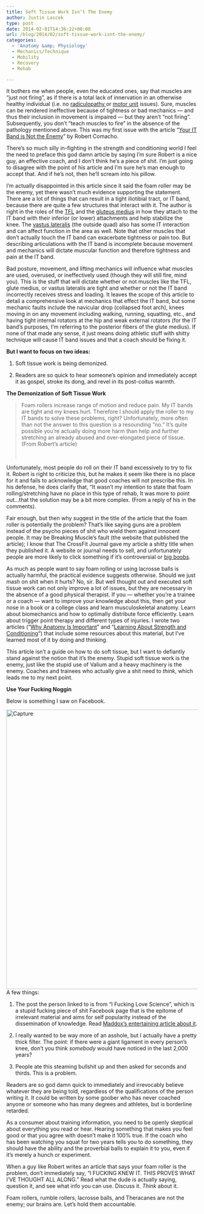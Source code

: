```yaml
---
title: Soft Tissue Work Isn’t The Enemy
author: Justin Lascek
type: post
date: 2014-02-01T14:36:22+00:00
url: /blog/2014/02/soft-tissue-work-isnt-the-enemy/
categories:
  - 'Anatomy &amp; Physiology'
  - Mechanics/Technique
  - Mobility
  - Recovery
  - Rehab

---
```

It bothers me when people, even the educated ones, say that muscles are &#8220;just not firing&#8221;, as if there is a total lack of innervation in an otherwise healthy individual (i.e. no <a href="http://en.wikipedia.org/wiki/Radiculopathy" target="_blank">radiculopathy </a>or <a href="http://en.wikipedia.org/wiki/Motor_unit" target="_blank">motor unit</a> issues). Sure, muscles can be rendered ineffective because of tightness or bad mechanics &#8212; and thus their inclusion in movement is impaired &#8212; but they aren&#8217;t &#8220;not firing&#8221;. Subsequently, you don&#8217;t &#8220;teach muscles to fire&#8221; in the absence of the pathology mentioned above. This was my first issue with the article &#8220;<a href="http://breakingmuscle.com/mobility-recovery/your-it-band-is-not-the-enemy-but-maybe-your-foam-roller-is" target="_blank">Your IT Band is Not the Enemy</a>&#8221; by Robert Comacho.

There&#8217;s so much silly in-fighting in the strength and conditioning world I feel the need to preface this god damn article by saying I&#8217;m sure Robert is a nice guy, an effective coach, and I don&#8217;t think he&#8217;s a piece of shit. I&#8217;m just going to disagree with the point of his article and I&#8217;m sure he&#8217;s man enough to accept that. And if he&#8217;s not, then he&#8217;ll scream into his pillow.

I&#8217;m actually disappointed in this article since it said the foam roller may be the enemy, yet there wasn&#8217;t much evidence supporting the statement. There are a lot of things that can result in a tight iliotibial tract, or IT band, because there are quite a few structures that interact with it. The author is right in the roles of the <a href="http://en.wikipedia.org/wiki/Tensor_fasciae_latae_muscle" target="_blank">TFL</a> and the <a href="http://en.wikipedia.org/wiki/Gluteus_medius" target="_blank">gluteus medius</a> in how they attach to the IT band with their inferior (or lower) attachments and help stabilize the knee. The <a href="http://en.wikipedia.org/wiki/Vastus_lateralis_muscle" target="_blank">vastus lateralis</a> (the outside quad) also has some IT interaction and can affect function in the area as well. Note that other muscles that don&#8217;t actually touch the IT band can exacerbate tightness or pain too. But describing articulations with the IT band is incomplete because movement and mechanics will dictate muscular function and therefore tightness and pain at the IT band.

Bad posture, movement, and lifting mechanics will influence what muscles are used, overused, or ineffectively used (though they will still fire, mind you). This is the stuff that will dictate whether or not muscles like the TFL, glute medius, or vastus lateralis are tight and whether or not the IT band incorrectly receives stress and loading. It leaves the scope of this article to detail a comprehensive look at mechanics that effect the IT band, but some mechanic faults include the navicular drop (collapsed foot arch), knees moving in on any movement including walking, running, squatting, etc., and having tight internal rotators at the hip and weak external rotators (for the IT band&#8217;s purposes, I&#8217;m referring to the posterior fibers of the glute medius). If none of that made any sense, it just means doing athletic stuff with shitty technique will cause IT band issues and that a coach should be fixing it.

**But I want to focus on two ideas:**
  
1. Soft tissue work is being demonized.
  
2. Readers are so quick to hear someone&#8217;s opinion and immediately accept it as gospel, stroke its dong, and revel in its post-coitus warmth.

**The Demonization of Soft Tissue Work**

> Foam rollers increase range of motion and reduce pain. My IT bands are tight and my knees hurt. Therefore I should apply the roller to my IT bands to solve these problems, right? Unfortunately, more often than not the answer to this question is a resounding “no.” It’s quite possible you’re actually doing more harm than help and further stretching an already abused and over-elongated piece of tissue. (From Robert&#8217;s article)
> 
> &nbsp;

Unfortunately, most people do roll on their IT band excessively to try to fix it. Robert is right to criticize this, but he makes it seem like there is no place for it and fails to acknowledge that good coaches will not prescribe this. In his defense, he does clarify that, &#8220;It wasn&#8217;t my intention to state that foam rolling/stretching have no place in this type of rehab, It was more to point out&#8230;that the solution may be a bit more complex. (From a reply of his in the comments).

Fair enough, but then why suggest in the title of the article that the foam roller is potentially the problem? That&#8217;s like saying guns are a problem instead of the psycho pieces of shit who wield them against innocent people. It may be Breaking Muscle&#8217;s fault (the website that published the article); I know that The CrossFit Journal gave my article a shitty title when they published it. A website or journal needs to sell, and unfortunately people are more likely to click something if it&#8217;s controversial or <a href="/blog/2013/12/what-is-sexy/" target="_blank">big boobs</a>.

As much as people want to say foam rolling or using lacrosse balls is actually harmful, the practical evidence suggests otherwise. Should we just mash on shit when it hurts? No, sir. But well thought out and executed soft tissue work can not only improve a lot of issues, but they are necessary in the absence of a good physical therapist. If you &#8212; whether you&#8217;re a trainee or a coach &#8212; want to improve your knowledge about this, then get your nose in a book or a college class and learn musculoskeletal anatomy. Learn about biomechanics and how to optimally distribute force efficiently. Learn about trigger point therapy and different types of injuries. I wrote two articles (&#8220;<a href="/blog/2012/04/why-anatomy-is-important/" target="_blank">Why Anatomy Is Important</a>&#8221; and &#8220;<a href="/blog/2012/08/learning-about-strength-and-conditioning/" target="_blank">Learning About Strength and Conditioning</a>&#8220;) that include some resources about this material, but I&#8217;ve learned most of it by doing and thinking.

This article isn&#8217;t a guide on how to do soft tissue, but I want to defiantly stand against the notion that it&#8217;s the enemy. Stupid soft tissue work is the enemy, just like the stupid use of Valium and a heavy machinery is the enemy. Coaches and trainees who actually give a shit need to _think_, which leads me to my next point.

**Use Your Fucking Noggin**

Below is something I saw on Facebook.
  
[<img data-attachment-id="9830" data-permalink="/blog/2014/02/soft-tissue-work-isnt-the-enemy/capture-6/" data-orig-file="/2014/02/Capture.png" data-orig-size="596,735" data-comments-opened="1" data-image-meta="{&quot;aperture&quot;:&quot;0&quot;,&quot;credit&quot;:&quot;&quot;,&quot;camera&quot;:&quot;&quot;,&quot;caption&quot;:&quot;&quot;,&quot;created_timestamp&quot;:&quot;0&quot;,&quot;copyright&quot;:&quot;&quot;,&quot;focal_length&quot;:&quot;0&quot;,&quot;iso&quot;:&quot;0&quot;,&quot;shutter_speed&quot;:&quot;0&quot;,&quot;title&quot;:&quot;&quot;}" data-image-title="Capture" data-image-description="" data-medium-file="/2014/02/Capture-162x200.png" data-large-file="/2014/02/Capture-450x554.png" class="aligncenter size-full wp-image-9830" alt="Capture" src="/2014/02/Capture.png" width="596" height="735" srcset="/2014/02/Capture.png 596w, /2014/02/Capture-121x150.png 121w, /2014/02/Capture-162x200.png 162w, /2014/02/Capture-450x554.png 450w, /2014/02/Capture-243x300.png 243w" sizes="(max-width: 596px) 100vw, 596px" />][1]A few things:

1. The post the person linked to is from &#8220;I Fucking Love Science&#8221;, which is a stupid fucking piece of shit Facebook page that is the epitome of irrelevant material and aims for self popularity instead of the dissemination of knowledge. Read <a href="http://thebestpageintheuniverse.net/c.cgi?u=youre_not_a_nerd" target="_blank">Maddox&#8217;s entertaining article about it</a>.

2. I really wanted to be way more of an asshole, but I actually have a pretty thick filter. The point: if there were a giant ligament in every person&#8217;s knee, don&#8217;t you think _somebody_ would have noticed in the last 2,000 years?

3. People ate this steaming bullshit up and then asked for seconds and thirds. This is a problem.

Readers are so god damn quick to immediately and irrevocably believe whatever they are being told, regardless of the qualifications of the person writing it. It could be written by some goober who has never coached anyone or someone who has many degrees and athletes, but is borderline retarded.

As a consumer about training information, you need to be openly skeptical about everything you read or hear. Hearing something that makes you feel good or that you agree with doesn&#8217;t make it 100% true. If the coach who has been watching you squat for two years tells you to do something, they should have the ability and the proverbial balls to explain it to you, even if it&#8217;s merely a hunch or experiment.

When a guy like Robert writes an article that says your foam roller is the problem, don&#8217;t immediately say, &#8220;I FUCKING KNEW IT. THIS PROVES WHAT I&#8217;VE THOUGHT ALL ALONG.&#8221; Read what the dude is actually saying, question it, and see what info you can use. Discuss it. _Think_ about it.

Foam rollers, rumble rollers, lacrosse balls, and Theracanes are not the enemy; our brains are. Let&#8217;s hold them accountable.

 [1]: /2014/02/Capture.png
